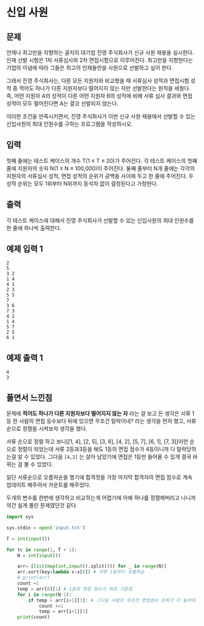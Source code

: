 # 신입 사원 

## 문제

언제나 최고만을 지향하는 굴지의 대기업 진영 주식회사가 신규 사원 채용을 실시한다. 인재 선발 시험은 1차 서류심사와 2차 면접시험으로 이루어진다. 최고만을 지향한다는 기업의 이념에 따라 그들은 최고의 인재들만을 사원으로 선발하고 싶어 한다.

그래서 진영 주식회사는, 다른 모든 지원자와 비교했을 때 서류심사 성적과 면접시험 성적 중 적어도 하나가 다른 지원자보다 떨어지지 않는 자만 선발한다는 원칙을 세웠다. 즉, 어떤 지원자 A의 성적이 다른 어떤 지원자 B의 성적에 비해 서류 심사 결과와 면접 성적이 모두 떨어진다면 A는 결코 선발되지 않는다.

이러한 조건을 만족시키면서, 진영 주식회사가 이번 신규 사원 채용에서 선발할 수 있는 신입사원의 최대 인원수를 구하는 프로그램을 작성하시오.

## 입력

첫째 줄에는 테스트 케이스의 개수 T(1 ≤ T ≤ 20)가 주어진다. 각 테스트 케이스의 첫째 줄에 지원자의 숫자 N(1 ≤ N ≤ 100,000)이 주어진다. 둘째 줄부터 N개 줄에는 각각의 지원자의 서류심사 성적, 면접 성적의 순위가 공백을 사이에 두고 한 줄에 주어진다. 두 성적 순위는 모두 1위부터 N위까지 동석차 없이 결정된다고 가정한다.

## 출력

각 테스트 케이스에 대해서 진영 주식회사가 선발할 수 있는 신입사원의 최대 인원수를 한 줄에 하나씩 출력한다.

## 예제 입력 1 

```
2
5
3 2
1 4
4 1
2 3
5 5
7
3 6
7 3
4 2
1 4
5 7
2 5
6 1
```

## 예제 출력 1 

```
4
3
```



## 풀면서 느낀점

문제에 **적어도 하나가 다른 지원자보다 떨어지지 않는 자** 라는 걸 보고 든 생각은 서류 1등 한 사람의 면접 등수보다 뒤에 있으면 무조건 탈락이네? 라는 생각을 먼저 했고, 서류순으로 정렬을 시켜보자 생각을 했다. 

서류 순으로 정렬 하고 보니[[1, 4], [2, 5], [3, 6], [4, 2], [5, 7], [6, 1], [7, 3]]이런 순으로 정렬이 되었는데 서류 2등과3등을 해도 1등의 면접 점수가 4등이니까 다 탈락당하는걸 알 수 있었다. 그다음 `[4,2]` 는 살아 남았기에 면접은 1등만 들어올 수 있게 결국 바뀌는 걸 볼 수 있었다.

일단 서류순으로 오름차순을 했기에 합격컷을 가장 마지막 합격자의 면접 점수로 계속 업데이트 해주어서 카운트를 해주었다. 

두개의 변수를 한번에 생각하고 비교하는게 어렵기에 아예 하나를 정렬해버리고 나니까 약간 쉽게 풀린 문제였던것 같다. 

```python
import sys

sys.stdin = open('input.txt')

T = int(input())

for tc in range(1, T + 1):
    N = int(input())

    arr= [list(map(int,input().split())) for _ in range(N)]
    arr.sort(key=lambda x:x[0]) # 서류 1등부터 오름차순
    # print(arr)
    count =1
    temp = arr[0][1] # 1등의 면접 점수가 최초 기준점 
    for i in range(N-1):
        if temp > arr[i+1][1]: # 그다음 사람은 무조건 면접점수 순위가 더 높아야 카운트 가능 
            count +=1
            temp = arr[i+1][1]
    print(count)
```

